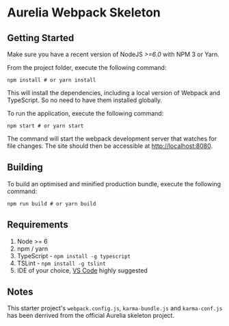 # Aurelia Webpack Skeleton

## Getting Started
Make sure you have a recent version of NodeJS *>=6.0* with NPM 3 or Yarn.

From the project folder, execute the following command:

```shell
npm install # or yarn install
```

This will install the dependencies, including a local version of Webpack and TypeScript. So no need to have them installed globally.

To run the application, execute the following command:

```shell
npm start # or yarn start
```

The command will start the webpack development server that watches for file changes. The site should then be accessible at [http://localhost:8080](http://localhost:8080/).


## Building
To build an optimised and minified production bundle, execute the following command:

```shell
npm run build # or yarn build
```

## Requirements
1. Node >= 6
2. npm / yarn
3. TypeScript - `npm install -g typescript`
4. TSLint - `npm install -g tslint`
5. IDE of your choice, [VS Code](https://code.visualstudio.com/) highly suggested

## Notes
This starter project's `webpack.config.js`, `karma-bundle.js` and `karma-conf.js` has been derrived from the official Aurelia skeleton project.
